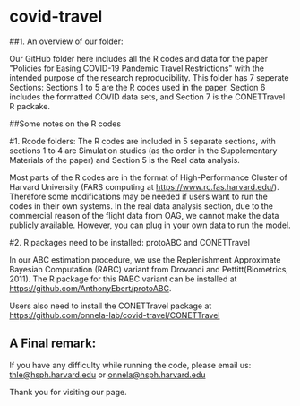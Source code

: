 # covid-travel
##1. An overview of our folder:

Our GitHub folder here includes all the R codes and data for the paper "Policies for Easing COVID-19 Pandemic Travel Restrictions" with the intended purpose of the research reproducibility. This folder has 7 seperate Sections: Sections 1 to 5 are the R codes used in the paper, Section 6 includes the formatted COVID data sets, and Section 7 is the CONETTravel R packake.

##Some notes on the R codes 

#1. Rcode folders: The R codes are included in 5 separate sections, with sections 1 to 4 are Simulation studies (as the order in the Supplementary Materials of the paper) and Section 5 is the Real data analysis.

Most parts of the R codes are in the format of High-Performance Cluster of Harvard University (FARS computing at https://www.rc.fas.harvard.edu/). Therefore some modifications may be needed if users want to run the codes in their own systems. 
In the real data analysis section, due to the commercial reason of the flight data from OAG, we cannot make the data publicly available. However, you can plug in your own data to run the model. 

#2. R packages need to be installed: protoABC and CONETTravel

In our ABC estimation procedure, we use the Replenishment Approximate Bayesian Computation (RABC) variant from Drovandi and Pettitt(Biometrics, 2011). The R package for this RABC variant can be installed at https://github.com/AnthonyEbert/protoABC. 

Users also need to install the CONETTravel package at https://github.com/onnela-lab/covid-travel/CONETTravel

## A Final remark:
If you have any difficulty while running the code, please email us: thle@hsph.harvard.edu or onnela@hsph.harvard.edu

Thank you for visiting our page. 
